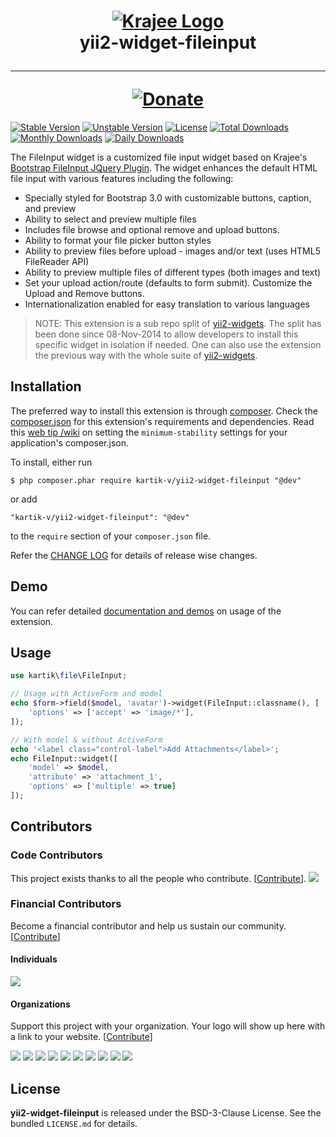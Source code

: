 <h1 align="center">
    <a href="http://demos.krajee.com" title="Krajee Demos" target="_blank">
        <img src="http://kartik-v.github.io/bootstrap-fileinput-samples/samples/krajee-logo-b.png" alt="Krajee Logo"/>
    </a>
    <br>
    yii2-widget-fileinput
    <hr>
    <a href="https://www.paypal.com/cgi-bin/webscr?cmd=_s-xclick&hosted_button_id=DTP3NZQ6G2AYU"
       title="Donate via Paypal" target="_blank">
        <img src="http://kartik-v.github.io/bootstrap-fileinput-samples/samples/donate.png" alt="Donate"/>
    </a>
</h1>

[![Stable Version](https://poser.pugx.org/kartik-v/yii2-widget-fileinput/v/stable)](https://packagist.org/packages/kartik-v/yii2-widget-fileinput)
[![Unstable Version](https://poser.pugx.org/kartik-v/yii2-widget-fileinput/v/unstable)](https://packagist.org/packages/kartik-v/yii2-widget-fileinput)
[![License](https://poser.pugx.org/kartik-v/yii2-widget-fileinput/license)](https://packagist.org/packages/kartik-v/yii2-widget-fileinput)
[![Total Downloads](https://poser.pugx.org/kartik-v/yii2-widget-fileinput/downloads)](https://packagist.org/packages/kartik-v/yii2-widget-fileinput)
[![Monthly Downloads](https://poser.pugx.org/kartik-v/yii2-widget-fileinput/d/monthly)](https://packagist.org/packages/kartik-v/yii2-widget-fileinput)
[![Daily Downloads](https://poser.pugx.org/kartik-v/yii2-widget-fileinput/d/daily)](https://packagist.org/packages/kartik-v/yii2-widget-fileinput)

The FileInput widget is a customized file input widget based on Krajee's [Bootstrap FileInput JQuery Plugin](http://plugins.krajee.com/file-input). The widget enhances the default HTML file input with various features including the following:

* Specially styled for Bootstrap 3.0 with customizable buttons, caption, and preview
* Ability to select and preview multiple files
* Includes file browse and optional remove and upload buttons.
* Ability to format your file picker button styles
* Ability to preview files before upload - images and/or text (uses HTML5 FileReader API)
* Ability to preview multiple files of different types (both images and text)
* Set your upload action/route (defaults to form submit). Customize the Upload and Remove buttons.
* Internationalization enabled for easy translation to various languages

> NOTE: This extension is a sub repo split of [yii2-widgets](https://github.com/kartik-v/yii2-widgets). The split has been done since 08-Nov-2014 to allow developers to install this specific widget in isolation if needed. One can also use the extension the previous way with the whole suite of [yii2-widgets](http://demos.krajee.com/widgets).

## Installation

The preferred way to install this extension is through [composer](http://getcomposer.org/download/). Check the [composer.json](https://github.com/kartik-v/yii2-widget-fileinput/blob/master/composer.json) for this extension's requirements and dependencies. Read this [web tip /wiki](http://webtips.krajee.com/setting-composer-minimum-stability-application/) on setting the `minimum-stability` settings for your application's composer.json.

To install, either run

```
$ php composer.phar require kartik-v/yii2-widget-fileinput "@dev"
```

or add

```
"kartik-v/yii2-widget-fileinput": "@dev"
```

to the ```require``` section of your `composer.json` file.

Refer the [CHANGE LOG](https://github.com/kartik-v/yii2-widget-fileinput/blob/master/CHANGE.md) for details of release wise changes.

## Demo

You can refer detailed [documentation and demos](http://demos.krajee.com/widget-details/fileinput) on usage of the extension.

## Usage

```php
use kartik\file\FileInput;

// Usage with ActiveForm and model
echo $form->field($model, 'avatar')->widget(FileInput::classname(), [
    'options' => ['accept' => 'image/*'],
]);

// With model & without ActiveForm
echo '<label class="control-label">Add Attachments</label>';
echo FileInput::widget([
    'model' => $model,
    'attribute' => 'attachment_1',
    'options' => ['multiple' => true]
]);
```

## Contributors

### Code Contributors

This project exists thanks to all the people who contribute. [[Contribute](CONTRIBUTING.md)].
<a href="https://github.com/kartik-v/yii2-widget-fileinput/graphs/contributors"><img src="https://opencollective.com/yii2-widget-fileinput/contributors.svg?width=890&button=false" /></a>

### Financial Contributors

Become a financial contributor and help us sustain our community. [[Contribute](https://opencollective.com/yii2-widget-fileinput/contribute)]

#### Individuals

<a href="https://opencollective.com/yii2-widget-fileinput"><img src="https://opencollective.com/yii2-widget-fileinput/individuals.svg?width=890"></a>

#### Organizations

Support this project with your organization. Your logo will show up here with a link to your website. [[Contribute](https://opencollective.com/yii2-widget-fileinput/contribute)]

<a href="https://opencollective.com/yii2-widget-fileinput/organization/0/website"><img src="https://opencollective.com/yii2-widget-fileinput/organization/0/avatar.svg"></a>
<a href="https://opencollective.com/yii2-widget-fileinput/organization/1/website"><img src="https://opencollective.com/yii2-widget-fileinput/organization/1/avatar.svg"></a>
<a href="https://opencollective.com/yii2-widget-fileinput/organization/2/website"><img src="https://opencollective.com/yii2-widget-fileinput/organization/2/avatar.svg"></a>
<a href="https://opencollective.com/yii2-widget-fileinput/organization/3/website"><img src="https://opencollective.com/yii2-widget-fileinput/organization/3/avatar.svg"></a>
<a href="https://opencollective.com/yii2-widget-fileinput/organization/4/website"><img src="https://opencollective.com/yii2-widget-fileinput/organization/4/avatar.svg"></a>
<a href="https://opencollective.com/yii2-widget-fileinput/organization/5/website"><img src="https://opencollective.com/yii2-widget-fileinput/organization/5/avatar.svg"></a>
<a href="https://opencollective.com/yii2-widget-fileinput/organization/6/website"><img src="https://opencollective.com/yii2-widget-fileinput/organization/6/avatar.svg"></a>
<a href="https://opencollective.com/yii2-widget-fileinput/organization/7/website"><img src="https://opencollective.com/yii2-widget-fileinput/organization/7/avatar.svg"></a>
<a href="https://opencollective.com/yii2-widget-fileinput/organization/8/website"><img src="https://opencollective.com/yii2-widget-fileinput/organization/8/avatar.svg"></a>
<a href="https://opencollective.com/yii2-widget-fileinput/organization/9/website"><img src="https://opencollective.com/yii2-widget-fileinput/organization/9/avatar.svg"></a>

## License

**yii2-widget-fileinput** is released under the BSD-3-Clause License. See the bundled `LICENSE.md` for details.